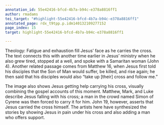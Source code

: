 ```yaml
---
annotation_id: 55e42416-bfcd-4b7a-b94c-e378a8816ff1
author: rmadams
tei_target: "#highlight-55e42416-bfcd-4b7a-b94c-e378a8816ff1"
annotated_page: rdx_t9tpp.p.idm140132109277152
page_index: 15
target: highlight-55e42416-bfcd-4b7a-b94c-e378a8816ff1

---
```

Theology: Fatigue and exhaustion fill Jesus’ face as he carries the cross. The text connects this with another time earlier in Jesus’ ministry when he also grew tired, stopped at a well, and spoke with a Samaritan woman (John 4). Another related passage comes from Matthew 16, when Jesus first told his disciples that the Son of Man would suffer, be killed, and rise again; he then said that his disciples would also “take up [their] cross and follow me.” 

The image also shows Jesus getting help carrying his cross, visually combining the gospel accounts of this moment. Matthew, Mark, and Luke describe Jesus falling with his cross; a man in the crowd named Simon of Cyrene was then forced to carry it for him. John 19, however, asserts that Jesus carried the cross himself. The artists here have synthesized the stories by showing Jesus in pain under his cross and also adding a man who offers support. 
